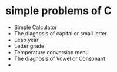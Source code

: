 # simple problems of C


* Simple Calculator 
* The diagnosis of capital or small letter
* Leap year
* Letter grade
* Temperature conversion menu
* The diagnosis of Vowel or Consonant
* 
